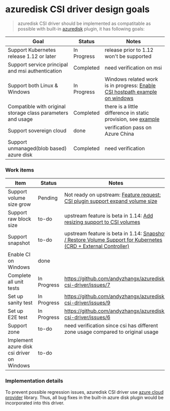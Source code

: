 # azuredisk CSI driver design goals
 > azuredisk CSI driver should be implemented as compatitable as possible with built-in [azuredisk](https://kubernetes.io/docs/concepts/storage/volumes/#azuredisk) plugin, it has following goals:

Goal | Status | Notes
--- | --- | --- |
Support Kubernetes release 1.12 or later | In Progress | release prior to 1.12 won't be supported |
Support service principal and msi authentication | Completed | need verification on msi |
Support both Linux & Windows | In Progress | Windows related work is in progress: [Enable CSI hostpath example on windows](https://github.com/kubernetes-csi/drivers/issues/79) |
Compatible with original storage class parameters and usage| Completed | there is a little difference in static provision, see [example](../deploy/example/pv-azuredisk-csi.yaml) |
Support sovereign cloud| done | verification pass on Azure China |
Support unmanaged(blob based) azure disk| Completed | need verification |

### Work items
Item | Status | Notes
--- | --- | --- |
Support volume size grow | Pending | Not ready on upstream: [Feature request: CSI plugin support expand volume size](https://github.com/kubernetes/kubernetes/issues/62096) |
Support raw block size | to-do | upstream feature is beta in 1.14: [Add resizing support to CSI volumes](https://github.com/kubernetes/enhancements/issues/556)|
Support snapshot | to-do | upstream feature is beta in 1.14: [Snapshot / Restore Volume Support for Kubernetes (CRD + External Controller) ](https://github.com/kubernetes/enhancements/issues/177) |
Enable CI on Windows | done |  |
Complete all unit tests | In Progress | https://github.com/andyzhangx/azuredisk-csi-driver/issues/7 |
Set up sanity test | In Progress | https://github.com/andyzhangx/azuredisk-csi-driver/issues/9 |
Set up E2E test | In Progress | https://github.com/andyzhangx/azuredisk-csi-driver/issues/6 |
Support zone | to-do | need verification since csi has different zone usage compared to original usage |
Implement azure disk csi driver on Windows | to-do |  |

### Implementation details
To prevent possible regression issues, azuredisk CSI driver use [azure cloud provider](https://github.com/kubernetes/kubernetes/tree/v1.13.0/pkg/cloudprovider/providers/azure) library. Thus, all bug fixes in the built-in azure disk plugin would be incorporated into this driver.
